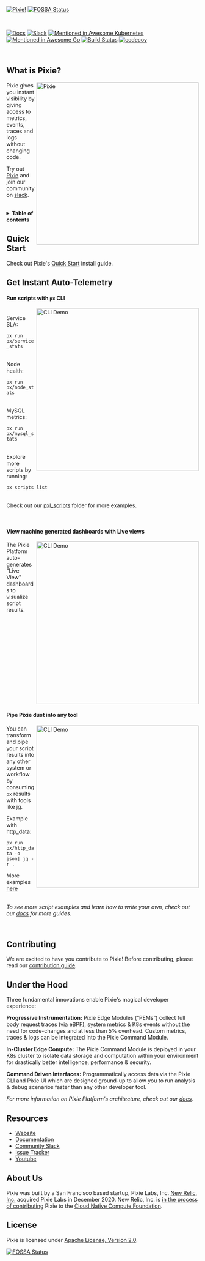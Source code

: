 <p align="center">

  [![Pixie!](./.readme_assets/readme_banner_v9.png)](https://px.dev)
[![FOSSA Status](https://app.fossa.com/api/projects/git%2Bgithub.com%2Fpixie-labs%2Fpixie.svg?type=shield)](https://app.fossa.com/projects/git%2Bgithub.com%2Fpixie-labs%2Fpixie?ref=badge_shield)

</p>

<br>

[![Docs](https://img.shields.io/badge/docs-latest-blue)](https://docs.px.dev)
[![Slack](https://slackin.px.dev/badge.svg)](https://slackin.px.dev)
[![Mentioned in Awesome Kubernetes](https://awesome.re/mentioned-badge.svg)](https://github.com/ramitsurana/awesome-kubernetes)
[![Mentioned in Awesome Go](https://awesome.re/mentioned-badge.svg)](https://github.com/avelino/awesome-go)
[![Build Status](https://jenkins.corp.pixielabs.ai/buildStatus/icon?job=pixie-oss%2Fbuild-and-test-all)](https://jenkins.corp.pixielabs.ai/job/pixie-oss/job/build-and-test-all/)
[![codecov](https://codecov.io/gh/pixie-labs/pixie/branch/main/graph/badge.svg?token=UG7P3QE5PQ)](https://codecov.io/gh/pixie-labs/pixie)

<br clear="all">

## What is Pixie?

<img src="./.readme_assets/live_2oct20.gif" alt="Pixie" width="425" align="right">

Pixie gives you instant visibility by giving access to metrics, events, traces and logs without changing code.

Try out [Pixie](https://docs.px.dev/installing-pixie/quick-start/) and join our community on [slack](https://slackin.px.dev/).

<br>

<details>
  <summary><strong>Table of contents</strong></summary>

- [Quick Start](#quick-start)
- [Demo](#get-instant-auto-telemetry)
- [Contributing](#contributing)
- [Platform Architecture](#under-the-hood)
- [Resources](#resources)
- [About Us](#about-us)
- [License](#license)

</details>

## Quick Start

Check out Pixie's [Quick Start](https://docs.px.dev/installing-pixie/quick-start) install guide.

## Get Instant Auto-Telemetry

#### Run scripts with `px` CLI

<img src="/.readme_assets/http_data.svg" alt="CLI Demo" width="425" align="right">

<br> Service SLA:

`px run px/service_stats`

<br> Node health:

`px run px/node_stats`

<br> MySQL metrics:

`px run px/mysql_stats`

<br> Explore more scripts by running:

`px scripts list`

<br> Check out our [pxl_scripts](src/pxl_scripts) folder for more examples.

<br clear="all">

#### View machine generated dashboards with Live views

<img src="./.readme_assets/live_2oct20.gif" alt="CLI Demo" width="425" align="right">

The Pixie Platform auto-generates "Live View" dashboards to visualize script results.

<br clear="all">

#### Pipe Pixie dust into any tool

<img src="./.readme_assets/cli_demo.svg" alt="CLI Demo" width="425" align="right">

You can transform and pipe your script results into any other system or workflow by consuming `px` results with tools like [jq](https://stedolan.github.io/jq/).

Example with http_data:

`px run px/http_data -o json| jq -r .`

More examples [here](src/pxl_scripts)

<br>_To see more script examples and learn how to write your own, check out our [docs](https://docs.px.dev) for more guides._

<br clear="all">

## Contributing

We are excited to have you contribute to Pixie! Before contributing, please read our [contribution guide](CONTRIBUTING.md).

## Under the Hood

Three fundamental innovations enable Pixie's magical developer experience:

**Progressive Instrumentation:** Pixie Edge Modules (“PEMs”) collect full body request traces (via eBPF), system metrics & K8s events without the need for code-changes and at less than 5% overhead. Custom metrics, traces & logs can be integrated into the Pixie Command Module.

**In-Cluster Edge Compute:** The Pixie Command Module is deployed in your K8s cluster to isolate data storage and computation within your environment for drastically better intelligence, performance & security.

**Command Driven Interfaces:** Programmatically access data via the Pixie CLI and Pixie UI which are designed ground-up to allow you to run analysis & debug scenarios faster than any other developer tool.

_For more information on Pixie Platform's architecture, check out our [docs](https://docs.px.dev/about-pixie/what-is-pixie/)._

## Resources

- [Website](https://px.dev)
- [Documentation](https://docs.px.dev)
- [Community Slack](https://slackin.px.dev/)
- [Issue Tracker](https://github.com/pixie-labs/pixie/issues)
- [Youtube](https://www.youtube.com/channel/UCOMCDRvBVNIS0lCyOmst7eg/videos)

## About Us

Pixie was built by a San Francisco based startup, Pixie Labs, Inc. [New Relic, Inc.](https://newrelic.com) acquired Pixie Labs in December 2020. New Relic, Inc. is [in the process of contributing](https://github.com/cncf/toc/issues/651) Pixie to the [Cloud Native Compute Foundation](https://www.cncf.io/).

## License

Pixie is licensed under [Apache License, Version 2.0](LICENSE).


[![FOSSA Status](https://app.fossa.com/api/projects/git%2Bgithub.com%2Fpixie-labs%2Fpixie.svg?type=large)](https://app.fossa.com/projects/git%2Bgithub.com%2Fpixie-labs%2Fpixie?ref=badge_large)
